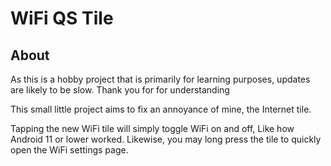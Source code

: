 # WiFi QS Tile


## About

As this is a hobby project that is primarily for learning purposes, updates are likely to be slow. Thank you for for understanding

This small little project aims to fix an annoyance of mine, the Internet tile.

Tapping the new WiFi tile will simply toggle WiFi on and off, Like how Android 11 or lower worked. Likewise, you may long press the tile to quickly open the WiFi settings page.
